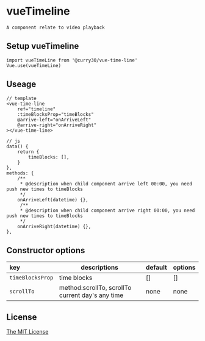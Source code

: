 # vueTimeline
    A component relate to video playback

## Setup vueTimeline
    import vueTimeLine from '@curry30/vue-time-line'
    Vue.use(vueTimeLine)

## Useage
    // template
    <vue-time-line
        ref="timeline"
        :timeBlocksProp="timeBlocks"
        @arrive-left="onArriveLeft"
        @arrive-right="onArriveRight"
    ></vue-time-line>
    
    // js
    data() {
        return {
            timeBlocks: [],
        }
    },
    methods: {
        /**
         * @description when child component arrive left 00:00, you need push new times to timeBlocks
         */
        onArriveLeft(datetime) {},
         /**
         * @description when child component arrive right 00:00, you need push new times to timeBlocks
         */
        onArriveRight(datetime) {},
    },
    
## Constructor options
 |key|descriptions|default|options|
 |:---|---|---|---|
 |`timeBlocksProp`|time blocks|[]|[]|
 |`scrollTo`|method:scrollTo, scrollTo current day's any time|none|none|


## License
[The MIT License](https://opensource.org/licenses/MIT)


